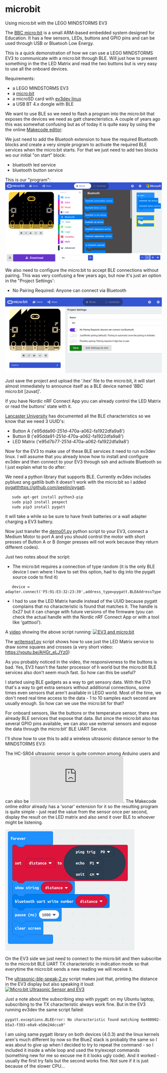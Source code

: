 # microbit
Using micro:bit with the LEGO MINDSTORMS EV3

The [BBC micro:bit](https://en.wikipedia.org/wiki/Micro_Bit) is a small ARM-based embedded system designed for Education.
It has a few sensors, LEDs, buttons and GPIO pins and can be used through USB or Bluetooh Low Energy.

This is a quick demonstration of how we can use a LEGO MINDSTORMS EV3 to communicate with a micro:bit through BLE. Will just how to present something in the the LED Matrix and read the two buttons but is very easy to use all the onboard devices.

Requirements:
- a LEGO MINDSTORMS EV3
- a [micro:bit](https://microbit.org/)
- a microSD card with [ev3dev linux](https://www.ev3dev.org/)
- a USB BT 4.x dongle with BLE

We want to use BLE so we need to flash a program into the micro:bit that exposes the devices we need as gatt charecteristics. A couple of years ago this was somewhat confusing but as of today it is quite easy by using the the online [Makecode editor](https://makecode.microbit.org/#editor):

We just need to add the Bluetooh extension to have the required Bluetooth blocks and create a very simple program to activate the required BLE services when the micro:bit starts. For that we just need to add two blocks wo our initial "on start" block:

+ bluetooth led service
+ bluetooth button service

This is our "program":
![Program](https://github.com/JorgePe/microbit/blob/master/makecode-ble-01.png)

We also need to configure the micro:bit to accept BLE connections without pairing. This was very confusing a few years ago, but now it's just an option in the "Project Settings':

+ No Pairing Required: Anyone can connect via Bluetooth

![Project settings](https://github.com/JorgePe/microbit/blob/master/makecode-ble-02.png)


Just save the project and upload the '.hex' file to the micro:bit, it will start almost immediately to announce itself as a BLE device named 'BBC micro:bit [zuvat]'.

If you have Nordic nRF Connect App you can already control the LED Matrix or read the buttons' state with it.

[Lancaster University](https://lancaster-university.github.io/microbit-docs/resources/bluetooth/bluetooth_profile.html) has documented all the BLE characteristics so we know that we need 3 UUID's:

+ Button A ('e95dda90-251d-470a-a062-fa1922dfa9a8')
+ Button B ('e95dda91-251d-470a-a062-fa1922dfa9a8')
+ LED Matrix ('e95d7b77-251d-470a-a062-fa1922dfa9a8')

Now for the EV3 to make use of these BLE services it need to run ev3dev linux. I will assume that you already know how to install and configure ev3dev and then connect to your EV3 through ssh and activate Bluetooth so I just explain what to do after:

We need a python library that supports BLE. Currently ev3dev includes pybluez ang gattlib buth it doesn't work with the micro:bit so I added [pygatt]()https://github.com/peplin/pygatt.

```
   sudo apt-get install python3-pip
   sudo pip3 install pexpect
   sudo pip3 install pygatt
```

it will take a while so be sure to have fresh batteries or a wall adapter charging a EV3 battery.

Now just transfer the [demo01.py](https://github.com/JorgePe/microbit/blob/master/demo01.py) python script to your EV3, connect a Medium Motor to port A and you should control the motor with short presses of Button A or B (longer presses will not work because they return different codes).

Just two notes about the script:

+ The micro:bit requires a connection of type random (it is the only BLE device I own where I have to set this option, had to dig into the pygatt source code to find it)
```
   device = adapter.connect('F5:91:E3:32:23:39',address_type=pygatt.BLEAddressType.random)
```
+ I had to use the LED Matrix handle instead of the UUID because pygatt complains that no characteristic is found that matches it. The handle is 0x27 but it can change with future versions of the firmware (you can check the actual handle with the Nordic nRF Connect App or with a tool like 'gatttool').

A [video](https://youtu.be/7sGR8Ce65QA) showing the above script running:
[![EV3 and micro:bit](https://66.media.tumblr.com/97e82bcb856c7ac19df3f3683e98ae88/tumblr_ppaise45aV1ws4ayp_1280.jpg)](https://youtu.be/7sGR8Ce65QA "EV3 and micro:bit")

The [writemsg1.py](https://github.com/JorgePe/microbit/blob/master/writemsg1.py) script shows how to use just the LED Matrix service to draw some squares and crosses (a very short video: https://youtu.be/AHGr_eLJYz0)

As you probably noticed in the video, the responsiveness to the buttons is bad. Yes, EV3 hasn't the faster processor of h world but the micro:bit BLE services also don't seem much fast. So how can this be useful?

I started using BLE gadgets as a way to get sensory data. With the EV3 that's a way to get extra sensors without additional connections, some times even sensors that aren't available in LEGO world. Most of the time, we don't need real time access to the data - 1 to 10 samples each second are usually enough. So how can we use the micro:bit for that?

For onboard sensors, like the buttons or the temperature sensor, there are already BLE services that expose that data. But since the micro:bit also has several GPIO pins available, we can also use external sensors and expose the data through the micro:bit' BLE UART Service.

I'll show how to use this to add a wireless ultrasonic distance sensor to the MINDSTORMS EV3:

The HC-SR04 ultrasonic sensor is quite common among Arduino users and can also be ![used with the micro:bit](http://www.teachwithict.com/hcsr045v.html). The Makecode online editor already has a 'sonar' extension for it so the resulting program is quite simple - just read the value from the sensor once per second, display the result on the LED matrix and also send it over BLE to whoever might be listening.

![Program](https://github.com/JorgePe/microbit/blob/master/makecode-ultrasonic-ble.png)

On the EV3 side we just need to connect to the micro:bit and then subscribe to the micro:bit BLE UART TX characteristic in indication mode so that everytime the micro:bit sends a new reading we will receive it.

The [ultrasonic-ble-speak-2.py](https://github.com/JorgePe/microbit/blob/master/ultrasonic-ble-speak-2.py) script makes just that, printing the distance in the EV3 display but also speaking it loud:
[![Micro:bit Ultrasonic Sensor and EV3](https://i9.ytimg.com/vi/gnZdKOMnr2E/mq2.jpg?sqp=CJy8weUF&rs=AOn4CLAfBCdQWLpNinD4KkZGjjiYK6Crxw)](https://youtu.be/gnZdKOMnr2E "Micro:bit Ultrasonic Sensor and EV3")

Just a note about the subscribing step with pygatt: on my Ubuntu laptop, subscribing to the TX characteristic always work fine. But in the EV3 running ev3dev the same script failed:

```pygatt.exceptions.BLEError: No characteristic found matching 6e400002-b5a3-f393-e0a9-e50e24dcca9"```

I am using same pygatt library on both devices (4.0.3) and the linux kernels aren's much different by now so the BlueZ stack is probably the same so I was about to give up when I decided to try to repeat the command - so I included it inside a while loop and used the try/except commands (something new for me so excuse me it it looks ugly code). And it worked - usually the first try fails but the second works fine. Not sure if it is just because of the slower CPU...
